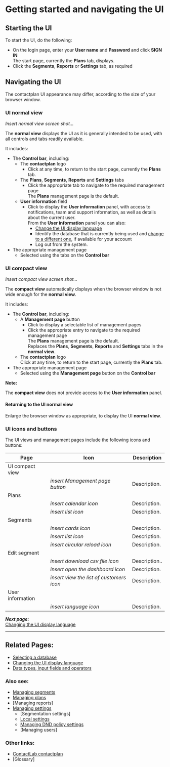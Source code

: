 # Getting started and navigating the UI

## Starting the UI

To start the UI, do the following:  

- On the login page, enter your **User name** and **Password** and click **SIGN IN**  
  The start page, currently the **Plans** tab, displays.  
- Click the **Segments**, **Reports** or **Settings** tab, as required  

## Navigating the UI

The contactplan UI appearance may differ, according to the size of your browser window.

### UI normal view

*Insert normal view screen shot...*  

The **normal view** displays the UI as it is generally intended to be used, with all controls and tabs readily available.

It includes:  

- The **Control bar**, including:  
  - The **contactplan** logo  
    - Click at any time, to return to the start page, currently the **Plans** tab.  
  - The **Plans**, **Segments**, **Reports** and **Settings** tabs  
    - Click the appropriate tab to navigate to the required management page  
     The **Plans** management page is the default.  
  - **User information** field  
    - Click to display the **User information** panel, with access to notifications, team and support information, as well as details about the current user.  
      From the **User information** panel you can also:
      - [Change the UI display language](ChangingLanguage)
      - Identify the database that is currently being used and [change to a different one](SelectingADatabase), if available for your account  
      - Log out from the system.  
- The appropriate management page  
  - Selected using the tabs on the **Control bar**  

### UI compact view

*Insert compact view screen shot...*  

The **compact view** automatically displays when the browser window is not wide enough for the **normal view**.  

It includes:  

- The **Control bar**, including:  
  - A **Management page** button  
    - Click to display a selectable list of management pages  
    - Click the appropriate entry to navigate to the required management page  
      The **Plans** management page is the default.  
      Replaces the **Plans**, **Segments**, **Reports** and **Settings** tabs in the **normal view**.  
  - The **contactplan** logo  
    Click at any time, to return to the start page, currently the **Plans** tab.  
- The appropriate management page  
  - Selected using the **Management page** button on the **Control bar**  

**Note:**  

The **compact view** does not provide access to the **User information** panel.  

#### Returning to the UI normal view  

Enlarge the browser window as appropriate, to display the UI **normal view**.  

### UI icons and buttons

The UI views and management pages include the following icons and buttons:

|Page|Icon|Description|
|----------|----|-----------|
|UI compact view|||
||*insert Management page button*|Description.|
|Plans|||
||*insert calendar icon*|Description.|
||*insert list icon*|Description.|
|Segments|||
||*insert cards icon*|Description.|
||*insert list icon*|Description.|
||*insert circular reload icon*|Description.|
|Edit segment|||
||*insert download csv file icon*|Description..|
||*insert open the dashboard icon*|Description.|
||*insert view the list of customers icon*|Description.|
|User information|||
||*insert language icon*|Description.|

***Next page:***  
[Changing the UI display language](ChangingLanguage)  

----------

## Related Pages:  

- [Selecting a database](SelectingADatabase)  
- [Changing the UI display language](ChangingLanguage)  
- [Data types, input fields and operators](InputBoxOperators)  

### Also see:  

- [Managing segments](ManagingSegments)  
- [Managing plans](ManagingPlans)  
- [Managing reports]  
- [Managing settings](ManagingSettings)  
  - [Segmentation settings]  
  - [Local settings](LocalSettings)  
  - [Managing DND policy settings](ManagingDND)  
  - [Managing users]  

### Other links:  

- [ContactLab contactplan](Home)  
- [Glossary]  
